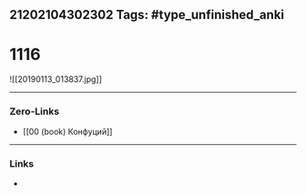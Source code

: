 21202104302302
Tags: #type_unfinished_anki 
---
# 1116

![[20190113_013837.jpg]]

---
### Zero-Links
- [[00 (book) Конфуций]]
---
### Links
-